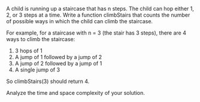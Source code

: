 A child is running up a staircase that has n steps. The child can hop either 1, 2, or 3 steps at a time. Write a function climbStairs that counts the number of possible ways in which the child can climb the staircase.

For example, for a staircase with n = 3 (the stair has 3 steps), there are 4 ways to climb the staircase:

1. 3 hops of 1
2. A jump of 1 followed by a jump of 2
3. A jump of 2 followed by a jump of 1
4. A single jump of 3

So climbStairs(3) should return 4.

Analyze the time and space complexity of your solution.
